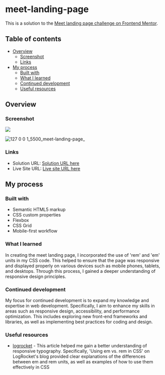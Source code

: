 # meet-landing-page

This is a solution to the [Meet landing page challenge on Frontend Mentor](https://www.frontendmentor.io/challenges/meet-landing-page-rbTDS6OUR). 

## Table of contents

- [Overview](#overview)
  - [Screenshot](#screenshot)
  - [Links](#links)
- [My process](#my-process)
  - [Built with](#built-with)
  - [What I learned](#what-i-learned)
  - [Continued development](#continued-development)
  - [Useful resources](#useful-resources)


## Overview

### Screenshot

![](./screenshot.jpg)

![127 0 0 1_5500_meet-landing-page_](https://user-images.githubusercontent.com/130936157/233414701-303387de-3906-400e-930f-e737a1a5f427.png)


### Links

- Solution URL: [Solution URL here](https://github.com/khatias/meet-landing-page)
- Live Site URL: [Live site URL here](https://khatias.github.io/meet-landing-page/)

## My process

### Built with

- Semantic HTML5 markup
- CSS custom properties
- Flexbox
- CSS Grid
- Mobile-first workflow



### What I learned

In creating the meet landing page, I incorporated the use of 'rem' and 'em' units in my CSS code. This helped to ensure that the page was responsive and displayed properly on various devices such as mobile phones, tablets, and desktops. Through this process, I gained a deeper understanding of responsive design principles.

### Continued development

My focus for continued development is to expand my knowledge and expertise in web development. Specifically, I aim to enhance my skills in areas such as responsive design, accessibility, and performance optimization. This includes exploring new front-end frameworks and libraries, as well as implementing best practices for coding and design.

### Useful resources

- [logrocket](https://blog.logrocket.com/using-em-vs-rem-css/) - This article helped me gain a better understanding of responsive typography. Specifically, 'Using em vs. rem in CSS' on LogRocket's blog provided clear explanations of the differences between em and rem units, as well as examples of how to use them effectively in CSS


